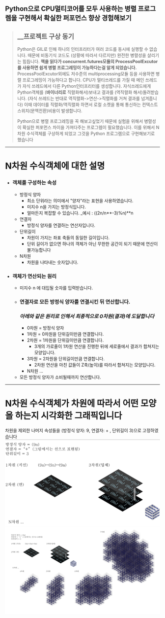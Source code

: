 ## Python으로 CPU멀티코어를 모두 사용하는 병렬 프로그렘을 구현해서 확실한 퍼포먼스 향상 경험해보기
> ## __프로젝트 구상 동기 
> Python은 GIL로 인해 하나의 인터프리터가 여러 코드를 동시에 실행할 수 없습니다.
> 때문에 비동기식 코드도 (상황에 따라서 다르지만) 완전한 병렬성을 살리기는 힘듭니다.
> **책을 읽다가 concurrent.futures모듈의 ProcessPoolExcutor를 사용하면 쉽게 병렬 프로그레밍이 가능하다는걸 알게 되었습니다.**
> ProcessPoolExcutor외에도 저수준의 multiprocessing모듈 등을 사용하면 병렬 프로그레밍이 가능하다고 합니다.
> CPU가 멀티쓰레드를 가질 때 메인 쓰레드가 자식 쓰레드에서 다른 Python인터프리터를 생성합니다. 자식쓰레드에게 Python객체를 (**바이너리로** 직렬화해서)보내고 결과를 (역직렬화 해서)돌려받습니다. (자식 쓰레드는 반대로 역직렬화->연산->직렬화를 거쳐 결과를 넘겨줍니다)
> 이때 데이터를 직렬화/역직렬화 하면서 로컬 소켓을 통해 통신하는 컨텍스트 스위치(문맥전환)비용이 발생합니다.
> 
> Python으로 병렬 프로그레밍을 꼭 해보고싶었기 때문에 실험을 위해서 병렬성이 확실한 퍼포먼스 차이을 가져다주는 프로그렘이 필요했습니다.
> 이를 위해서 N차원 수식객체를 구상하게 되었고 그것을 Python 프로그렘으로 구현해보기로 했습니다
---
# N차원 수식객체에 대한 설명
* ### 객체를 구성하는 속성
    * 방정식 양자
        * 최소 단위라는 의미에서 "양자"라는 표현을 사용하였습니다.
        * 미지수 n을 가지는 방정식입니다. 
        * 얼마든지 복잡할 수 있습니다. _예시 : ((2n/n**-3)%n)**n
    * 연결자
        * 방정식 양자를 연결하는 연산자입니다.
    * 단위길이
        * 차원이 가지는 좌표 축들의 동일한 길이입니다.
        * 단위 길이가 없으면 하나의 객체가 아닌 무한한 공간이 되기 때문에 연산이 불가능합니다
    * N차원
        * 차원을 나타내는 숫자입니다.
* ### 객체가 연산되는 원리
    * 미지수 n 에 대입될 숫자를 입력받습니다.
    * ### 연결자로 모든 방정식 양자를 연결시킨 뒤 연산합니다. 
        ### _아레와 같은 원리로 인해서 최종적으로 0차원(결과)에 도달합니다_
        * 0차원 = 방정식 양자
        * 1차원 = 0차원을 단위길이만큼 연결합니다.
        * 2차원 = 1차원을 단위길이만큼 연결합니다.
            * 3개의 가로줄이 1차원 연산을 진행한 뒤에 세로줄에서 결과가 합쳐지는 모양입니다.
        * 3차원 = 2차원을 단위길이만큼 연결합니다.
            * 2차원 연산을 마친 값들이 Z축(높이)를 따라서 합쳐지는 모양입니다.
        * N차원 ...
    * 모든 방정식 양자가 소비될때까지 연산합니다.
---

# N차원 수식객체가 차원에 따라서 어떤 모양을 하는지 시각화한 그래픽입니다
차원을 제외한 나머지 속성들을 (방정식 양자: 9, 연결자: + , 단위길이 3)으로 고정하였습니다
![로직을 시각화한 그래픽](N차원-수식객체-시각화-그래픽-3차원까지.jpg)
![로직을 시각화한 그래픽](N차원-수식객체-시각화-그래픽.jpg)